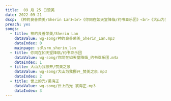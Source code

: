 ```yaml
---
title:  09 月 25 日赞美
date: 2022-09-21
dscp: 《神的良善荣美/Sherin Lan》<br>《你同在如天堂降临/约书亚乐团》<br>《大山为我挪开》<br>《世上的光》
preach: yes
songs:
  - title: 神的良善荣美/Sherin Lan
    dataValue: wg-song/神的良善荣美_Sherin_Lan.mp3
    dataIndex: 0
    mainpage: sdlsrm_sherin_lan
  - title: 你同在如天堂降临/约书亚乐团
    dataValue: wg-song/你同在如天堂降临_约书亚乐团.m4a
    dataIndex: 1
  - title: 大山为我挪开/赞美之泉
    dataValue: wg-song/大山为我挪开_赞美之泉.mp3
    dataIndex: 2
  - title: 世上的光/裘海正
    dataValue: wg-song/世上的光_裘海正.mp3
    dataIndex: 3
---
```


